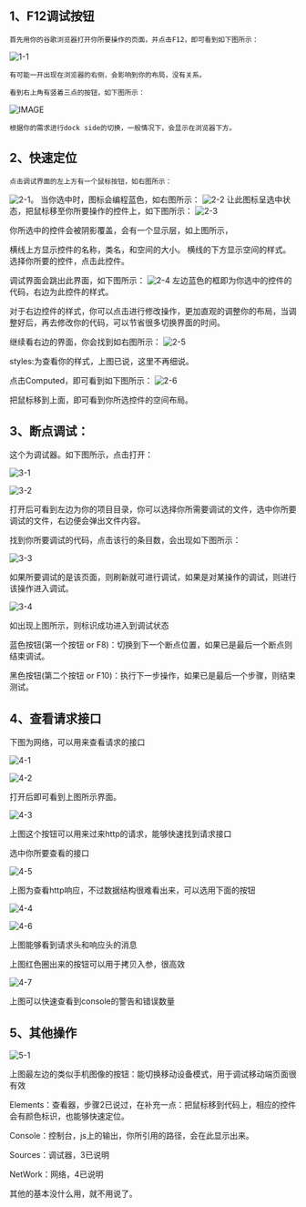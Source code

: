 ## 1、F12调试按钮
    首先用你的谷歌浏览器打开你所要操作的页面，并点击F12，即可看到如下图所示：
![1-1](assets/1-1.png)

    有可能一开出现在浏览器的右侧，会影响到你的布局，没有关系。

    看到右上角有竖着三点的按钮，如下图所示：  
    
![IMAGE](assets/1-2.png )

    根据你的需求进行dock side的切换，一般情况下，会显示在浏览器下方。

## 2、快速定位
    点击调试界面的左上方有一个鼠标按钮，如右图所示：
![2-1]( assets/2-1.png)。
当你选中时，图标会编程蓝色，如右图所示：
![2-2](assets/2-2.png)
    让此图标呈选中状态，把鼠标移至你所要操作的控件上，如下图所示：
![2-3](assets/2-3.png)

你所选中的控件会被阴影覆盖，会有一个显示层，如上图所示，

横线上方显示控件的名称，类名，和空间的大小。
横线的下方显示空间的样式。
选择你所要的控件，点击此控件。

调试界面会跳出此界面，如下图所示：
![2-4](assets/2-4.png)
左边蓝色的框即为你选中的控件的代码，右边为此控件的样式。

对于右边控件的样式，你可以点击进行修改操作，更加直观的调整你的布局，当调整好后，再去修改你的代码，可以节省很多切换界面的时间。



继续看右边的界面，你会找到如右图所示：
![2-5](assets/2-5.png)

styles:为查看你的样式，上图已说，这里不再细说。

点击Computed，即可看到如下图所示：
![2-6](assets/2-6.png)

把鼠标移到上面，即可看到你所选控件的空间布局。

## 3、断点调试：

这个为调试器。如下图所示，点击打开：

![3-1](assets/3-1.jpg)

![3-2](assets/3-2.jpg)

打开后可看到左边为你的项目目录，你可以选择你所需要调试的文件，选中你所要调试的文件，右边便会弹出文件内容。

找到你所要调试的代码，点击该行的条目数，会出现如下图所示：

![3-3](assets/3-3.jpg)

如果所要调试的是该页面，则刷新就可进行调试，如果是对某操作的调试，则进行该操作进入调试。

![3-4](assets/3-4.jpg)

如出现上图所示，则标识成功进入到调试状态

蓝色按钮(第一个按钮 or F8)：切换到下一个断点位置，如果已是最后一个断点则结束调试。

黑色按钮(第二个按钮 or F10)：执行下一步操作，如果已是最后一个步骤，则结束测试。

## 4、查看请求接口

下图为网络，可以用来查看请求的接口

![4-1](assets/4-1.jpg)

![4-2](assets/4-2.jpg)

打开后即可看到上图所示界面。

![4-3](assets/4-3.jpg)

上图这个按钮可以用来过来http的请求，能够快速找到请求接口

选中你所要查看的接口

![4-5](assets/4-5.jpg)

上图为查看http响应，不过数据结构很难看出来，可以选用下面的按钮

![4-4](assets/4-4.jpg)


![4-6](assets/4-6.jpg)

上图能够看到请求头和响应头的消息

上图红色圈出来的按钮可以用于拷贝入参，很高效

![4-7](assets/4-7.jpg)

上图可以快速查看到console的警告和错误数量

## 5、其他操作

![5-1](assets/5-1.jpg)

上图最左边的类似手机图像的按钮：能切换移动设备模式，用于调试移动端页面很有效

Elements：查看器，步骤2已说过，在补充一点：把鼠标移到代码上，相应的控件会有颜色标识，也能够快速定位。

Console：控制台，js上的输出，你所引用的路径，会在此显示出来。

Sources：调试器，3已说明

NetWork：网络，4已说明

其他的基本没什么用，就不用说了。








